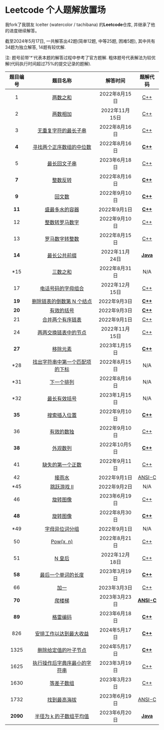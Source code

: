 # Leetcode 个人题解放置场

我fork了我朋友 Icelter (watercolor / tachibana) 的**Leetcode**仓库, 并继承了他的进度继续解答。

截至2024年5月17日, 一共解答出42题(简单12题, 中等25题, 困难5题), 其中共有34题为独立解答, 14题有较优解.

注: 题号前带'*'代表本题的解答过程中参考了官方题解. 粗体题号代表解法为较优解(代码执行时间超过75%的提交记录的题解).

| 题目编号 | 题目名称 | 解答时间 | 题解代码 |
| :-------: | :----------: | :-------: | :-------: |
| 1 | [两数之和](https://leetcode.com/problems/two-sum) | 2022年8月15日 | [C++](https://github.com/xiacao0512/leetcode/blob/master/src/1.cpp) |
| 2 | [两数相加](https://leetcode.com/problems/add-two-numbers) | 2022年11月15日 | [C++](https://github.com/xiacao0512/leetcode/blob/master/src/2.cpp) |
| 3 | [无重复字符的最长子串](https://leetcode.com/problems/longest-substring-without-repeating-characters) | 2022年8月16日 | [C++](https://github.com/xiacao0512/leetcode/blob/master/src/3.cpp) |
| **4** | [寻找两个正序数组的中位数](https://leetcode.com/problems/median-of-two-sorted-arrays) | 2022年8月16日 | [**C++**](https://github.com/xiacao0512/leetcode/blob/master/src/4.cpp) |
| 5 | [最长回文子串](https://leetcode.com/problems/longest-palindromic-substring) | 2023年6月18日 | [C++](https://github.com/xiacao0512/leetcode/blob/master/src/5.cpp) |
| **7** | [整数反转](https://leetcode.com/problems/reverse-integer) | 2022年8月16日 | [**C++**](https://github.com/xiacao0512/leetcode/blob/master/src/7.cpp) |
| **9** | [回文数](https://leetcode.com/problems/palindrome-number) | 2022年9月10日 | [**C++**](https://github.com/xiacao0512/leetcode/blob/master/src/9.cpp) |
| **11** | [盛最多水的容器](https://leetcode.com/problems/container-with-most-water) | 2022年9月1日 | [**C++**](https://github.com/xiacao0512/leetcode/blob/master/src/11.cpp) |
| 12 | [整数转罗马数字]() | 2022年9月10日 | [C++](https://github.com/xiacao0512/leetcode/blob/master/src/12.cpp) |
| 13 | [罗马数字转整数](https://leetcode.com/problems/roman-to-integer) | 2022年8月15日 | [C++](https://github.com/xiacao0512/leetcode/blob/master/src/13.cpp) |
| **14** | [最长公共前缀](https://leetcode.com/problems/longest-common-prefix) | 2022年11月24日 | [**Java**](https://github.com/xiacao0512/leetcode/blob/master/src/14.java) |
| \*15 | [三数之和](https://leetcode.com/problems/3sum) | 2022年8月31日 | N/A |
| 17 | [电话号码的字母组合](https://leetcode.com/problems/letter-combinations-of-a-phone-number) | 2022年12月15日 | [C++](https://github.com/xiacao0512/leetcode/blob/master/src/17.cpp) |
| **19** | [删除链表的倒数第 N 个结点](https://leetcode.com/problems/remove-nth-node-from-end-of-list) | 2022年9月3日 | [**C++**](https://github.com/xiacao0512/leetcode/blob/master/src/19.cpp) |
| **20** | [有效的括号](https://leetcode.com/problems/valid-parentheses) | 2022年9月3日 | [**C++**](https://github.com/xiacao0512/leetcode/blob/master/src/20.cpp) |
| 21 | [合并两个有序链表](https://leetcode.com/problems/merge-two-sorted-lists) | 2022年9月1日 | [C++](https://github.com/xiacao0512/leetcode/blob/master/src/21.cpp) |
| 24 | [两两交换链表中的节点](https://leetcode.com/problems/swap-nodes-in-pairs) | 2022年11月15日 | [C++](https://github.com/xiacao0512/leetcode/blob/master/src/24.cpp) |
| **27** | [移除元素](https://leetcode.com/problems/remove-element) | 2023年1月15日 | [**C++**](https://github.com/xiacao0512/leetcode/blob/master/src/27.cpp) |
| \*28 | [找出字符串中第一个匹配项的下标](find-the-index-of-the-first-occurrence-in-a-string) | 2022年8月15日 | N/A |
| \*31 | [下一个排列](https://leetcode.com/problems/next-permutation) | 2022年8月16日 | N/A |
| \*32 | [最长有效括号](https://leetcode.com/problems/longest-valid-parentheses) | 2023年1月15日 | N/A |
| **35** | [搜索插入位置](https://leetcode.com/problems/search-insert-position) | 2022年9月10日 | [**C++**](https://github.com/xiacao0512/leetcode/blob/master/src/35.cpp) |
| 36 | [有效的数独](https://leetcode.com/problems/valid-sudoku) | 2022年9月10日 | [C++](https://github.com/xiacao0512/leetcode/blob/master/src/36.cpp) |
| **38** | [外观数列](https://leetcode.com/problems/count-and-say) | 2022年10月5日 | [**C++**](https://github.com/xiacao0512/leetcode/blob/master/src/38.cpp) |
| 41 | [缺失的第一个正数](https://leetcode.com/problems/first-missing-positive) | 2022年9月11日 | [C++](https://github.com/xiacao0512/leetcode/blob/master/src/41.cpp) |
| 42 | [接雨水](https://leetcode.com/problems/trapping-rain-water) | 2022年9月1日 | [ANSI-C](https://github.com/xiacao0512/leetcode/blob/master/src/42.c) |
| \*45 | [跳跃游戏 II](https://leetcode.com/problems/jump-game-ii) | 2022年9月2日 | N/A |
| 46 | [旋转图像](https://leetcode.com/problems/permutations) | 2023年6月19日 | [C++](https://github.com/xiacao0512/leetcode/blob/master/src/46.cpp) |
| **48** | [旋转图像](https://leetcode.com/problems/rotate-image) | 2022年8月30日 | [**C++**](https://github.com/xiacao0512/leetcode/blob/master/src/48.cpp) |
| \*49 | [字母异位词分组](https://leetcode.com/problems/group-anagrams) | 2022年9月1日 | N/A |
| 50 | [Pow(x, n)](https://leetcode.com/problems/powx-n) | 2022年8月21日 | [C++](https://github.com/xiacao0512/leetcode/blob/master/src/50.cpp) |
| 51 | [N 皇后](https://leetcode.com/problems/n-queens) | 2022年12月18日 | [C++](https://github.com/xiacao0512/leetcode/blob/master/src/51.cpp) |
| **58** | [最后一个单词的长度](https://leetcode.com/problems/length-of-last-word) | 2023年3月19日 | [**C++**](https://github.com/xiacao0512/leetcode/blob/master/src/58.cpp) |
| 66 | [加一](https://leetcode.com/problems/plus-one) | 2023年3月3日 | [C++](https://github.com/xiacao0512/leetcode/blob/master/src/66.cpp) |
| **70** | [爬楼梯](https://leetcode.com/problems/climbing-stairs) | 2023年3月23日 | [**ANSI-C**](https://github.com/xiacao0512/leetcode/blob/master/src/70.c) |
| **89** | [格雷编码](https://leetcode.com/problems/gray-code) | 2023年6月18日 | [**C++**](https://github.com/xiacao0512/leetcode/blob/master/src/89.cpp) |
| 826 | [安排工作以达到最大收益](https://leetcode.com/problems/most-profit-assigning-work) | 2024年5月17日 | [**C++**](https://github.com/xiacao0512/leetcode/blob/master/src/826.cpp) |
| 1325 | [删除给定值的叶子节点](https://leetcode.com/problems/delete-leaves-with-a-given-value) | 2024年5月17日 | [**C++**](https://github.com/xiacao0512/leetcode/blob/master/src/1325.cpp) |
| 1625 | [执行操作后字典序最小的字符串](https://leetcode.com/problems/lexicographically-smallest-string-after-applying-operations) | 2023年3月19日 | [C++](https://github.com/xiacao0512/leetcode/blob/master/src/1625.cpp) |
| 1630 | [等差子数组](https://leetcode.com/problems/arithmetic-subarrays) | 2023年3月23日 | [C++](https://github.com/xiacao0512/leetcode/blob/master/src/1630.cpp) |
| 1732 | [找到最高海拔](https://leetcode.com/problems/find-the-highest-altitude) | 2023年6月19日 | [ANSI-C](https://github.com/xiacao0512/leetcode/blob/master/src/1732.cpp) |
| **2090** | [半径为 k 的子数组平均值](https://leetcode.com/problems/k-radius-subarray-averages) | 2023年6月20日 | [**Java**](https://github.com/xiacao0512/leetcode/blob/master/src/2090.java) |